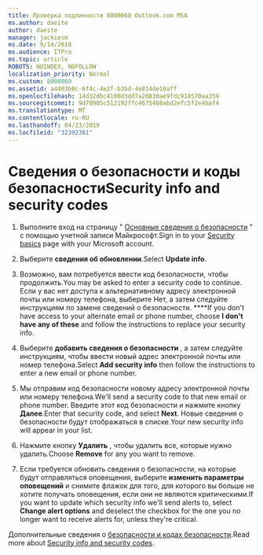 ```yaml
---
title: Проверка подлинности 8000060 Outlook.com MSA
ms.author: daeite
author: daeite
manager: jackiesm
ms.date: 9/14/2018
ms.audience: ITPro
ms.topic: article
ROBOTS: NOINDEX, NOFOLLOW
localization_priority: Normal
ms.custom: 8000060
ms.assetid: a4403b0c-6f4c-4e2f-b3bd-4e814de10aff
ms.openlocfilehash: 14d32dbc4180d3dd7a20830ae9fdc918570aa359
ms.sourcegitcommit: 9d78905c512192ffc4675468abd2efc5f2e4baf4
ms.translationtype: MT
ms.contentlocale: ru-RU
ms.lasthandoff: 04/23/2019
ms.locfileid: "32392381"
---
```

# <a name="security-info-and-security-codes"></a><span data-ttu-id="5f1e2-102">Сведения о безопасности и коды безопасности</span><span class="sxs-lookup"><span data-stu-id="5f1e2-102">Security info and security codes</span></span>

1. <span data-ttu-id="5f1e2-103">Выполните вход на страницу " [Основные сведения о безопасности](https://account.microsoft.com/security) " с помощью учетной записи Майкрософт.</span><span class="sxs-lookup"><span data-stu-id="5f1e2-103">Sign in to your [Security basics](https://account.microsoft.com/security) page with your Microsoft account.</span></span> 
    
2. <span data-ttu-id="5f1e2-104">Выберите **сведения об обновлении**.</span><span class="sxs-lookup"><span data-stu-id="5f1e2-104">Select **Update info**.</span></span> 
    
3. <span data-ttu-id="5f1e2-105">Возможно, вам потребуется ввести код безопасности, чтобы продолжить.</span><span class="sxs-lookup"><span data-stu-id="5f1e2-105">You may be asked to enter a security code to continue.</span></span> <span data-ttu-id="5f1e2-106">Если у вас нет доступа к альтернативному адресу электронной почты или номеру телефона, выберите Нет, а затем следуйте инструкциям по замене сведений о безопасности. \*\*\*\*</span><span class="sxs-lookup"><span data-stu-id="5f1e2-106">If you don't have access to your alternate email or phone number, choose **I don't have any of these** and follow the instructions to replace your security info.</span></span> 
    
4. <span data-ttu-id="5f1e2-107">Выберите **добавить сведения о безопасности** , а затем следуйте инструкциям, чтобы ввести новый адрес электронной почты или номер телефона.</span><span class="sxs-lookup"><span data-stu-id="5f1e2-107">Select **Add security info** then follow the instructions to enter a new email or phone number.</span></span> 
    
5. <span data-ttu-id="5f1e2-108">Мы отправим код безопасности новому адресу электронной почты или номеру телефона.</span><span class="sxs-lookup"><span data-stu-id="5f1e2-108">We'll send a security code to that new email or phone number.</span></span> <span data-ttu-id="5f1e2-109">Введите этот код безопасности и нажмите кнопку **Далее**.</span><span class="sxs-lookup"><span data-stu-id="5f1e2-109">Enter that security code, and select **Next**.</span></span> <span data-ttu-id="5f1e2-110">Новые сведения о безопасности будут отображаться в списке.</span><span class="sxs-lookup"><span data-stu-id="5f1e2-110">Your new security info will appear in your list.</span></span> 
    
6. <span data-ttu-id="5f1e2-111">Нажмите кнопку **Удалить** , чтобы удалить все, которые нужно удалить.</span><span class="sxs-lookup"><span data-stu-id="5f1e2-111">Choose **Remove** for any you want to remove.</span></span> 
    
7. <span data-ttu-id="5f1e2-112">Если требуется обновить сведения о безопасности, на которые будут отправляться оповещения, выберите **изменить параметры оповещений** и снимите флажок для того, для которого вы больше не хотите получать оповещения, если они не являются критическими.</span><span class="sxs-lookup"><span data-stu-id="5f1e2-112">If you want to update which security info we'll send alerts to, select **Change alert options** and deselect the checkbox for the one you no longer want to receive alerts for, unless they're critical.</span></span> 
    
<span data-ttu-id="5f1e2-113">Дополнительные сведения о [безопасности и кодах безопасности](https://support.microsoft.com/help/12428/).</span><span class="sxs-lookup"><span data-stu-id="5f1e2-113">Read more about [Security info and security codes](https://support.microsoft.com/help/12428/).</span></span>
  

